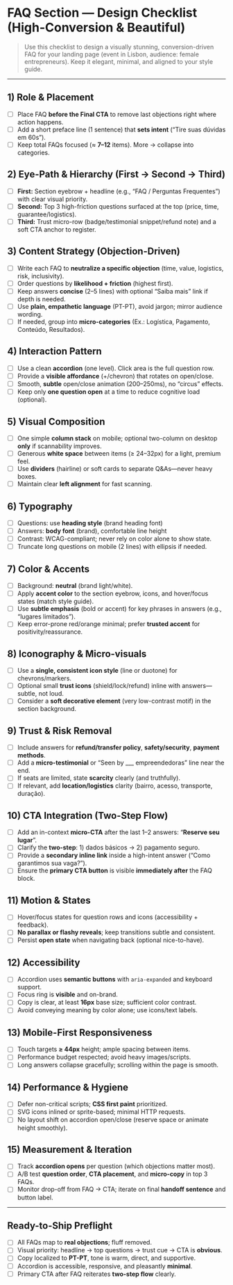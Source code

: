# FAQ Section — Design Checklist (High-Conversion & Beautiful)

> Use this checklist to design a visually stunning, conversion-driven FAQ for your landing page (event in Lisbon, audience: female entrepreneurs). Keep it elegant, minimal, and aligned to your style guide.

---

## 1) Role & Placement
- [ ] Place FAQ **before the Final CTA** to remove last objections right where action happens.
- [ ] Add a short preface line (1 sentence) that **sets intent** (“Tire suas dúvidas em 60s”).
- [ ] Keep total FAQs focused (≈ **7–12** items). More → collapse into categories.

## 2) Eye-Path & Hierarchy (First → Second → Third)
- [ ] **First:** Section eyebrow + headline (e.g., “FAQ / Perguntas Frequentes”) with clear visual priority.
- [ ] **Second:** Top 3 high-friction questions surfaced at the top (price, time, guarantee/logistics).
- [ ] **Third:** Trust micro-row (badge/testimonial snippet/refund note) and a soft CTA anchor to register.

## 3) Content Strategy (Objection-Driven)
- [ ] Write each FAQ to **neutralize a specific objection** (time, value, logistics, risk, inclusivity).
- [ ] Order questions by **likelihood + friction** (highest first).
- [ ] Keep answers **concise** (2–5 lines) with optional “Saiba mais” link if depth is needed.
- [ ] Use **plain, empathetic language** (PT-PT), avoid jargon; mirror audience wording.
- [ ] If needed, group into **micro-categories** (Ex.: Logística, Pagamento, Conteúdo, Resultados).

## 4) Interaction Pattern
- [ ] Use a clean **accordion** (one level). Click area is the full question row.
- [ ] Provide a **visible affordance** (+/chevron) that rotates on open/close.
- [ ] Smooth, **subtle** open/close animation (200–250ms), no “circus” effects.
- [ ] Keep only **one question open** at a time to reduce cognitive load (optional).

## 5) Visual Composition
- [ ] One simple **column stack** on mobile; optional two-column on desktop **only** if scannability improves.
- [ ] Generous **white space** between items (≥ 24–32px) for a light, premium feel.
- [ ] Use **dividers** (hairline) or soft cards to separate Q&As—never heavy boxes.
- [ ] Maintain clear **left alignment** for fast scanning.

## 6) Typography
- [ ] Questions: use **heading style** (brand heading font)
- [ ] Answers: **body font** (brand), comfortable line height
- [ ] Contrast: WCAG-compliant; never rely on color alone to show state.
- [ ] Truncate long questions on mobile (2 lines) with ellipsis if needed.

## 7) Color & Accents
- [ ] Background: **neutral** (brand light/white). 
- [ ] Apply **accent color** to the section eyebrow, icons, and hover/focus states (match style guide).
- [ ] Use **subtle emphasis** (bold or accent) for key phrases in answers (e.g., “lugares limitados”).
- [ ] Keep error-prone red/orange minimal; prefer **trusted accent** for positivity/reassurance.

## 8) Iconography & Micro-visuals
- [ ] Use a **single, consistent icon style** (line or duotone) for chevrons/markers.
- [ ] Optional small **trust icons** (shield/lock/refund) inline with answers—subtle, not loud.
- [ ] Consider a **soft decorative element** (very low-contrast motif) in the section background.

## 9) Trust & Risk Removal
- [ ] Include answers for **refund/transfer policy**, **safety/security**, **payment methods**.
- [ ] Add a **micro-testimonial** or “Seen by ___ empreendedoras” line near the end.
- [ ] If seats are limited, state **scarcity** clearly (and truthfully).
- [ ] If relevant, add **location/logistics** clarity (bairro, acesso, transporte, duração).

## 10) CTA Integration (Two-Step Flow)
- [ ] Add an in-context **micro-CTA** after the last 1–2 answers: “**Reserve seu lugar**”.
- [ ] Clarify the **two-step**: 1) dados básicos → 2) pagamento seguro.
- [ ] Provide a **secondary inline link** inside a high-intent answer (“Como garantimos sua vaga?”).
- [ ] Ensure the **primary CTA button** is visible **immediately after** the FAQ block.

## 11) Motion & States
- [ ] Hover/focus states for question rows and icons (accessibility + feedback).
- [ ] **No parallax or flashy reveals**; keep transitions subtle and consistent.
- [ ] Persist **open state** when navigating back (optional nice-to-have).

## 12) Accessibility
- [ ] Accordion uses **semantic buttons** with `aria-expanded` and keyboard support.
- [ ] Focus ring is **visible** and on-brand.
- [ ] Copy is clear, at least **16px** base size; sufficient color contrast.
- [ ] Avoid conveying meaning by color alone; use icons/text labels.

## 13) Mobile-First Responsiveness
- [ ] Touch targets **≥ 44px** height; ample spacing between items.
- [ ] Performance budget respected; avoid heavy images/scripts.
- [ ] Long answers collapse gracefully; scrolling within the page is smooth.

## 14) Performance & Hygiene
- [ ] Defer non-critical scripts; **CSS first paint** prioritized.
- [ ] SVG icons inlined or sprite-based; minimal HTTP requests.
- [ ] No layout shift on accordion open/close (reserve space or animate height smoothly).

## 15) Measurement & Iteration
- [ ] Track **accordion opens** per question (which objections matter most).
- [ ] A/B test **question order**, **CTA placement**, and **micro-copy** in top 3 FAQs.
- [ ] Monitor drop-off from FAQ → CTA; iterate on final **handoff sentence** and button label.

---

## Ready-to-Ship Preflight
- [ ] All FAQs map to **real objections**; fluff removed.
- [ ] Visual priority: headline → top questions → trust cue → CTA is **obvious**.
- [ ] Copy localized to **PT-PT**, tone is warm, direct, and supportive.
- [ ] Accordion is accessible, responsive, and pleasantly **minimal**.
- [ ] Primary CTA after FAQ reiterates **two-step flow** clearly.